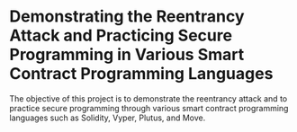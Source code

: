 # Demonstrating the Reentrancy Attack and Practicing Secure Programming in Various Smart Contract Programming Languages
The objective of this project is to demonstrate the reentrancy attack and to practice secure programming through various smart contract programming languages such as Solidity, Vyper, Plutus, and Move.
